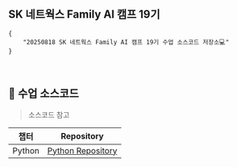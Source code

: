 ## SK 네트웍스 Family AI 캠프 19기 

```
{
    "20250818 SK 네트웍스 Family AI 캠프 19기 수업 소스코드 저장소💻"
}
```
<br>


## 🌱 수업 소스코드 

> 소스코드 참고
>

|챕터|Repository|
|------|---|
|Python|[Python Repository](https://github.com/SKNetworks-AI19-250818/python_basic.git) |
